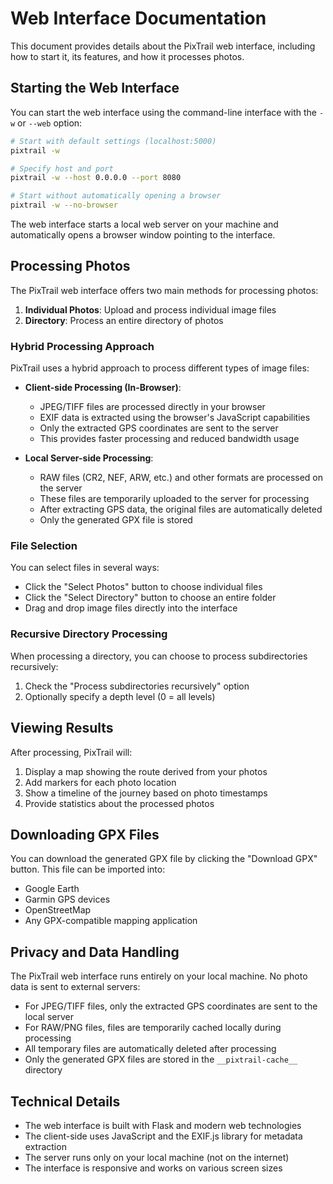 # Web Interface Documentation

This document provides details about the PixTrail web interface, including how to start it, its features, and how it processes photos.

## Starting the Web Interface

You can start the web interface using the command-line interface with the `-w` or `--web` option:

```bash
# Start with default settings (localhost:5000)
pixtrail -w

# Specify host and port
pixtrail -w --host 0.0.0.0 --port 8080

# Start without automatically opening a browser
pixtrail -w --no-browser
```

The web interface starts a local web server on your machine and automatically opens a browser window pointing to the interface.

## Processing Photos

The PixTrail web interface offers two main methods for processing photos:

1. **Individual Photos**: Upload and process individual image files
2. **Directory**: Process an entire directory of photos

### Hybrid Processing Approach

PixTrail uses a hybrid approach to process different types of image files:

- **Client-side Processing (In-Browser)**:
  - JPEG/TIFF files are processed directly in your browser
  - EXIF data is extracted using the browser's JavaScript capabilities
  - Only the extracted GPS coordinates are sent to the server
  - This provides faster processing and reduced bandwidth usage

- **Local Server-side Processing**:
  - RAW files (CR2, NEF, ARW, etc.) and other formats are processed on the server
  - These files are temporarily uploaded to the server for processing
  - After extracting GPS data, the original files are automatically deleted
  - Only the generated GPX file is stored

### File Selection

You can select files in several ways:

- Click the "Select Photos" button to choose individual files
- Click the "Select Directory" button to choose an entire folder
- Drag and drop image files directly into the interface

### Recursive Directory Processing

When processing a directory, you can choose to process subdirectories recursively:

1. Check the "Process subdirectories recursively" option
2. Optionally specify a depth level (0 = all levels)

## Viewing Results

After processing, PixTrail will:

1. Display a map showing the route derived from your photos
2. Add markers for each photo location
3. Show a timeline of the journey based on photo timestamps
4. Provide statistics about the processed photos

## Downloading GPX Files

You can download the generated GPX file by clicking the "Download GPX" button. This file can be imported into:

- Google Earth
- Garmin GPS devices
- OpenStreetMap
- Any GPX-compatible mapping application

## Privacy and Data Handling

The PixTrail web interface runs entirely on your local machine. No photo data is sent to external servers:

- For JPEG/TIFF files, only the extracted GPS coordinates are sent to the local server
- For RAW/PNG files, files are temporarily cached locally during processing
- All temporary files are automatically deleted after processing
- Only the generated GPX files are stored in the `__pixtrail-cache__` directory

## Technical Details

- The web interface is built with Flask and modern web technologies
- The client-side uses JavaScript and the EXIF.js library for metadata extraction
- The server runs only on your local machine (not on the internet)
- The interface is responsive and works on various screen sizes
